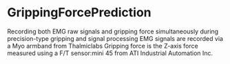 # GrippingForcePrediction
Recording both EMG raw signals and gripping force simultaneously during precision-type gripping and signal processing
EMG signals are recorded via a Myo armband from Thalmiclabs
Gripping force is the Z-axis force measured using a F/T sensor:mini 45 from ATI Industrial Automation Inc.
